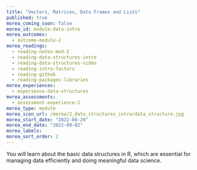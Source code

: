 ```yaml
---
title: "Vectors, Matrices, Data Frames and Lists"
published: true
morea_coming_soon: false
morea_id: module-data-intro
morea_outcomes:
  - outcome-module-2
morea_readings:
  - reading-notes-mod-2
  - reading-data-structures-intro
  - reading-data-structures-video
  - reading-intro-factors
  - reading-github
  - reading-packages-libraries
morea_experiences:
  - experience-data-structures
morea_assessments:
  - assessment-experience-2
morea_type: module
morea_icon_url: /morea/2_data_structures_intro/data_structure.jpg
morea_start_date: "2022-08-29"
morea_end_date: "2022-09-02"
morea_labels:
morea_sort_order: 2
---
```


You will learn about the basic data structures in R, which are essential for managing data efficiently and doing meaningful data science. 

